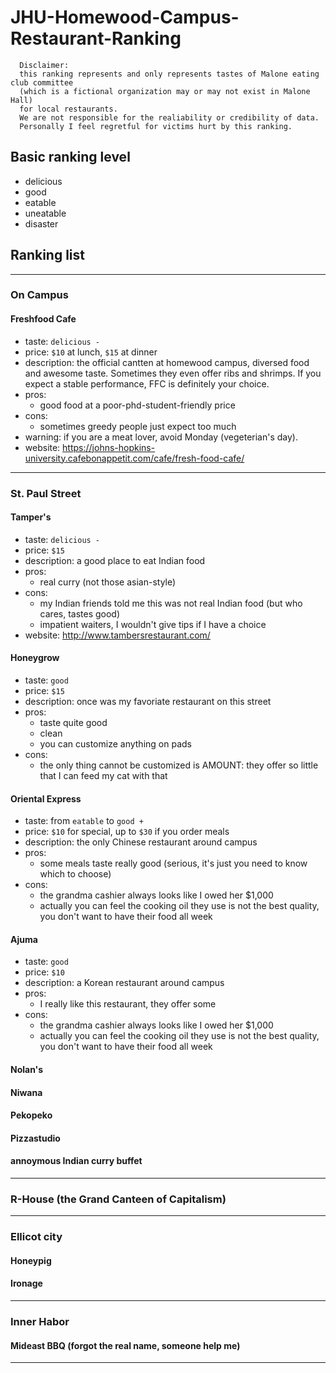 # JHU-Homewood-Campus-Restaurant-Ranking
```
  Disclaimer: 
  this ranking represents and only represents tastes of Malone eating club committee
  (which is a fictional organization may or may not exist in Malone Hall)
  for local restaurants.
  We are not responsible for the realiability or credibility of data.
  Personally I feel regretful for victims hurt by this ranking.
```
## Basic ranking level
* delicious
* good
* eatable
* uneatable
* disaster

## Ranking list

***
### On Campus
#### Freshfood Cafe
* taste: `delicious -`
* price: `$10` at lunch, `$15` at dinner
* description: the official cantten at homewood campus, diversed food and awesome taste. Sometimes they even offer ribs and shrimps. If you expect a stable performance, FFC is definitely your choice.
* pros:
  * good food at a poor-phd-student-friendly price
* cons:
  * sometimes greedy people just expect too much
* warning: if you are a meat lover, avoid Monday (vegeterian's day).
* website: https://johns-hopkins-university.cafebonappetit.com/cafe/fresh-food-cafe/

***
### St. Paul Street

#### Tamper's
* taste: `delicious -`
* price: `$15`
* description: a good place to eat Indian food
* pros:
  * real curry (not those asian-style)
* cons:
  * my Indian friends told me this was not real Indian food (but who cares, tastes good)
  * impatient waiters, I wouldn't give tips if I have a choice
* website: http://www.tambersrestaurant.com/

#### Honeygrow
* taste: `good`
* price: `$15`
* description: once was my favoriate restaurant on this street
* pros:
  * taste quite good
  * clean
  * you can customize anything on pads
* cons:
  * the only thing cannot be customized is AMOUNT: they offer so little that I can feed my cat with that

#### Oriental Express
* taste: from `eatable` to `good +`
* price: `$10` for special, up to `$30` if you order meals
* description: the only Chinese restaurant around campus
* pros:
  * some meals taste really good (serious, it's just you need to know which to choose)
* cons:
  * the grandma cashier always looks like I owed her $1,000 
  * actually you can feel the cooking oil they use is not the best quality, you don't want to have their food all week

#### Ajuma
* taste: `good`
* price: `$10`
* description: a Korean restaurant around campus
* pros:
  * I really like this restaurant, they offer some 
* cons:
  * the grandma cashier always looks like I owed her $1,000 
  * actually you can feel the cooking oil they use is not the best quality, you don't want to have their food all week
  
#### Nolan's


#### Niwana

#### Pekopeko

#### Pizzastudio

#### annoymous Indian curry buffet
***
### R-House (the Grand Canteen of Capitalism)

***

### Ellicot city

#### Honeypig

#### Ironage

***

### Inner Habor

#### Mideast BBQ (forgot the real name, someone help me)
***
